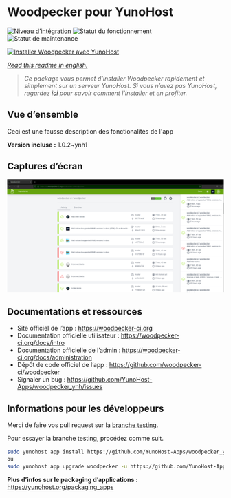 <!--
N.B.: This README was automatically generated by https://github.com/YunoHost/apps/tree/master/tools/README-generator
It shall NOT be edited by hand.
-->

# Woodpecker pour YunoHost

[![Niveau d’intégration](https://dash.yunohost.org/integration/woodpecker.svg)](https://dash.yunohost.org/appci/app/woodpecker) ![Statut du fonctionnement](https://ci-apps.yunohost.org/ci/badges/woodpecker.status.svg) ![Statut de maintenance](https://ci-apps.yunohost.org/ci/badges/woodpecker.maintain.svg)

[![Installer Woodpecker avec YunoHost](https://install-app.yunohost.org/install-with-yunohost.svg)](https://install-app.yunohost.org/?app=woodpecker)

*[Read this readme in english.](./README.md)*

> *Ce package vous permet d’installer Woodpecker rapidement et simplement sur un serveur YunoHost.
Si vous n’avez pas YunoHost, regardez [ici](https://yunohost.org/#/install) pour savoir comment l’installer et en profiter.*

## Vue d’ensemble

Ceci est une fausse description des fonctionalités de l'app


**Version incluse :** 1.0.2~ynh1

## Captures d’écran

![Capture d’écran de Woodpecker](./doc/screenshots/woodpecker.png)

## Documentations et ressources

* Site officiel de l’app : <https://woodpecker-ci.org>
* Documentation officielle utilisateur : <https://woodpecker-ci.org/docs/intro>
* Documentation officielle de l’admin : <https://woodpecker-ci.org/docs/administration>
* Dépôt de code officiel de l’app : <https://github.com/woodpecker-ci/woodpecker>
* Signaler un bug : <https://github.com/YunoHost-Apps/woodpecker_ynh/issues>

## Informations pour les développeurs

Merci de faire vos pull request sur la [branche testing](https://github.com/YunoHost-Apps/woodpecker_ynh/tree/testing).

Pour essayer la branche testing, procédez comme suit.

``` bash
sudo yunohost app install https://github.com/YunoHost-Apps/woodpecker_ynh/tree/testing --debug
ou
sudo yunohost app upgrade woodpecker -u https://github.com/YunoHost-Apps/woodpecker_ynh/tree/testing --debug
```

**Plus d’infos sur le packaging d’applications :** <https://yunohost.org/packaging_apps>